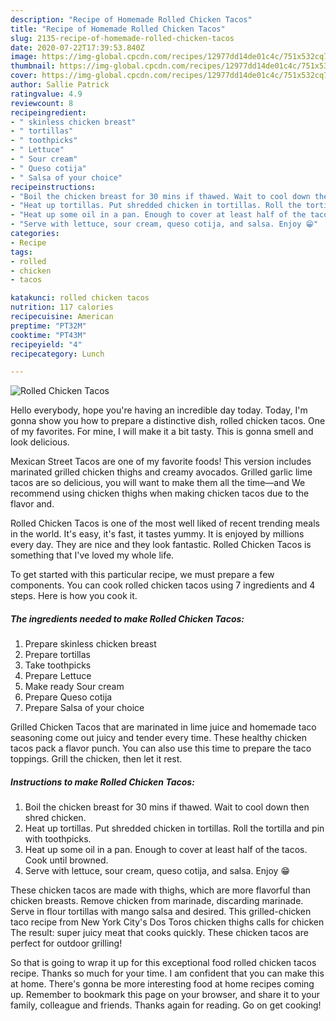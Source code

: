 ```yaml
---
description: "Recipe of Homemade Rolled Chicken Tacos"
title: "Recipe of Homemade Rolled Chicken Tacos"
slug: 2135-recipe-of-homemade-rolled-chicken-tacos
date: 2020-07-22T17:39:53.840Z
image: https://img-global.cpcdn.com/recipes/12977dd14de01c4c/751x532cq70/rolled-chicken-tacos-recipe-main-photo.jpg
thumbnail: https://img-global.cpcdn.com/recipes/12977dd14de01c4c/751x532cq70/rolled-chicken-tacos-recipe-main-photo.jpg
cover: https://img-global.cpcdn.com/recipes/12977dd14de01c4c/751x532cq70/rolled-chicken-tacos-recipe-main-photo.jpg
author: Sallie Patrick
ratingvalue: 4.9
reviewcount: 8
recipeingredient:
- " skinless chicken breast"
- " tortillas"
- " toothpicks"
- " Lettuce"
- " Sour cream"
- " Queso cotija"
- " Salsa of your choice"
recipeinstructions:
- "Boil the chicken breast for 30 mins if thawed. Wait to cool down then shred chicken."
- "Heat up tortillas. Put shredded chicken in tortillas. Roll the tortilla and pin with toothpicks."
- "Heat up some oil in a pan. Enough to cover at least half of the tacos. Cook until browned."
- "Serve with lettuce, sour cream, queso cotija, and salsa. Enjoy 😁"
categories:
- Recipe
tags:
- rolled
- chicken
- tacos

katakunci: rolled chicken tacos 
nutrition: 117 calories
recipecuisine: American
preptime: "PT32M"
cooktime: "PT43M"
recipeyield: "4"
recipecategory: Lunch

---
```



![Rolled Chicken Tacos](https://img-global.cpcdn.com/recipes/12977dd14de01c4c/751x532cq70/rolled-chicken-tacos-recipe-main-photo.jpg)

Hello everybody, hope you're having an incredible day today. Today, I'm gonna show you how to prepare a distinctive dish, rolled chicken tacos. One of my favorites. For mine, I will make it a bit tasty. This is gonna smell and look delicious.

Mexican Street Tacos are one of my favorite foods! This version includes marinated grilled chicken thighs and creamy avocados. Grilled garlic lime tacos are so delicious, you will want to make them all the time—and We recommend using chicken thighs when making chicken tacos due to the flavor and.

Rolled Chicken Tacos is one of the most well liked of recent trending meals in the world. It's easy, it's fast, it tastes yummy. It is enjoyed by millions every day. They are nice and they look fantastic. Rolled Chicken Tacos is something that I've loved my whole life.


To get started with this particular recipe, we must prepare a few components. You can cook rolled chicken tacos using 7 ingredients and 4 steps. Here is how you cook it.

<!--inarticleads1-->

##### The ingredients needed to make Rolled Chicken Tacos:

1. Prepare  skinless chicken breast
1. Prepare  tortillas
1. Take  toothpicks
1. Prepare  Lettuce
1. Make ready  Sour cream
1. Prepare  Queso cotija
1. Prepare  Salsa of your choice


Grilled Chicken Tacos that are marinated in lime juice and homemade taco seasoning come out juicy and tender every time. These healthy chicken tacos pack a flavor punch. You can also use this time to prepare the taco toppings. Grill the chicken, then let it rest. 

<!--inarticleads2-->

##### Instructions to make Rolled Chicken Tacos:

1. Boil the chicken breast for 30 mins if thawed. Wait to cool down then shred chicken.
1. Heat up tortillas. Put shredded chicken in tortillas. Roll the tortilla and pin with toothpicks.
1. Heat up some oil in a pan. Enough to cover at least half of the tacos. Cook until browned.
1. Serve with lettuce, sour cream, queso cotija, and salsa. Enjoy 😁


These chicken tacos are made with thighs, which are more flavorful than chicken breasts. Remove chicken from marinade, discarding marinade. Serve in flour tortillas with mango salsa and desired. This grilled-chicken taco recipe from New York City&#39;s Dos Toros chicken thighs calls for chicken The result: super juicy meat that cooks quickly. These chicken tacos are perfect for outdoor grilling! 

So that is going to wrap it up for this exceptional food rolled chicken tacos recipe. Thanks so much for your time. I am confident that you can make this at home. There's gonna be more interesting food at home recipes coming up. Remember to bookmark this page on your browser, and share it to your family, colleague and friends. Thanks again for reading. Go on get cooking!
